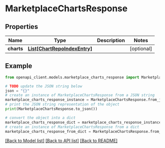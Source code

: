 # MarketplaceChartsResponse


## Properties

Name | Type | Description | Notes
------------ | ------------- | ------------- | -------------
**charts** | [**List[ChartRepoIndexEntry]**](ChartRepoIndexEntry.md) |  | [optional] 

## Example

```python
from openapi_client.models.marketplace_charts_response import MarketplaceChartsResponse

# TODO update the JSON string below
json = "{}"
# create an instance of MarketplaceChartsResponse from a JSON string
marketplace_charts_response_instance = MarketplaceChartsResponse.from_json(json)
# print the JSON string representation of the object
print(MarketplaceChartsResponse.to_json())

# convert the object into a dict
marketplace_charts_response_dict = marketplace_charts_response_instance.to_dict()
# create an instance of MarketplaceChartsResponse from a dict
marketplace_charts_response_from_dict = MarketplaceChartsResponse.from_dict(marketplace_charts_response_dict)
```
[[Back to Model list]](../README.md#documentation-for-models) [[Back to API list]](../README.md#documentation-for-api-endpoints) [[Back to README]](../README.md)


